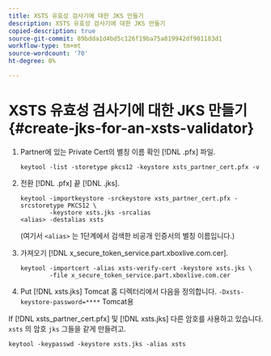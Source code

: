```yaml
---
title: XSTS 유효성 검사기에 대한 JKS 만들기
description: XSTS 유효성 검사기에 대한 JKS 만들기
copied-description: true
source-git-commit: 89bdda1d4bd5c126f19ba75a819942df901183d1
workflow-type: tm+mt
source-wordcount: '70'
ht-degree: 0%

---
```



# XSTS 유효성 검사기에 대한 JKS 만들기{#create-jks-for-an-xsts-validator}

1. Partner에 있는 Private Cert의 별칭 이름 확인 [!DNL .pfx] 파일.

   ```
   keytool -list -storetype pkcs12 -keystore xsts_partner_cert.pfx -v 
   ```

1. 전환 [!DNL .pfx] 끝 [!DNL .jks].

   ```
   keytool -importkeystore -srckeystore xsts_partner_cert.pfx -srcstoretype PKCS12 \  
           -keystore xsts.jks -srcalias  
   <alias> -destalias xsts
   ```

   (여기서 `<alias>` 는 1단계에서 검색한 비공개 인증서의 별칭 이름입니다.)
1. 가져오기 [!DNL x_secure_token_service.part.xboxlive.com.cer].

   ```
   keytool -importcert -alias xsts-verify-cert -keystore xsts.jks \  
           -file x_secure_token_service.part.xboxlive.com.cer 
   ```

1. Put [!DNL xsts.jks] Tomcat 홈 디렉터리에서 다음을 정의합니다. `-Dxsts-keystore-password=****` Tomcat용

If [!DNL xsts_partner_cert.pfx] 및 [!DNL xsts.jks] 다른 암호를 사용하고 있습니다. `xsts` 의 암호 `jks` 그들을 같게 만들려고.

```
keytool -keypasswd -keystore xsts.jks -alias xsts 
```
